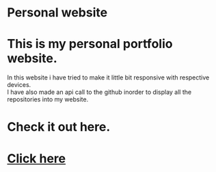 <html>
  <head>
    <h1> Personal website </h1>
  </head>
  <body>
    <h1> This is my personal portfolio website.</h1>
    <p> In this website i have tried to make it little bit responsive with respective devices. <br>I have also made an api call to the github inorder to display all the repositories into my website.</p>
  </body>
  </html> 
  
<h1> Check it out here.<h1>
  <a  href="tsherisherpa-tsheri.glitch.me" alt="link" > Click here</a>
